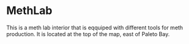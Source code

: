 # MethLab
This is a meth lab interior that is eqquiped with different tools for meth production. It is located at the top of the map, east of Paleto Bay.
